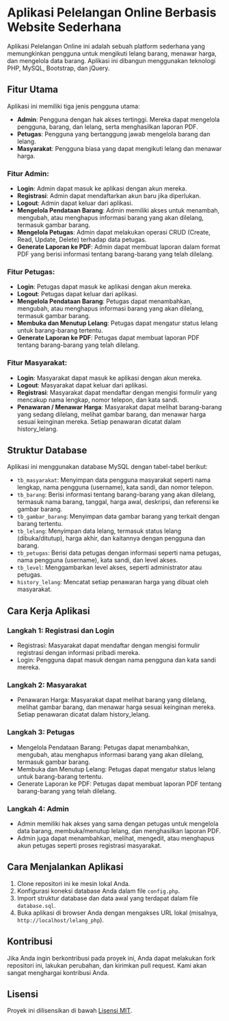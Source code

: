 # Aplikasi Pelelangan Online Berbasis Website Sederhana

Aplikasi Pelelangan Online ini adalah sebuah platform sederhana yang memungkinkan pengguna untuk mengikuti lelang barang, menawar harga, dan mengelola data barang. Aplikasi ini dibangun menggunakan teknologi PHP, MySQL, Bootstrap, dan jQuery.

## Fitur Utama

Aplikasi ini memiliki tiga jenis pengguna utama:

- **Admin**: Pengguna dengan hak akses tertinggi. Mereka dapat mengelola pengguna, barang, dan lelang, serta menghasilkan laporan PDF.
- **Petugas**: Pengguna yang bertanggung jawab mengelola barang dan lelang.
- **Masyarakat**: Pengguna biasa yang dapat mengikuti lelang dan menawar harga.

### Fitur Admin:

- **Login**: Admin dapat masuk ke aplikasi dengan akun mereka.
- **Registrasi**: Admin dapat mendaftarkan akun baru jika diperlukan.
- **Logout**: Admin dapat keluar dari aplikasi.
- **Mengelola Pendataan Barang**: Admin memiliki akses untuk menambah, mengubah, atau menghapus informasi barang yang akan dilelang, termasuk gambar barang.
- **Mengelola Petugas**: Admin dapat melakukan operasi CRUD (Create, Read, Update, Delete) terhadap data petugas.
- **Generate Laporan ke PDF**: Admin dapat membuat laporan dalam format PDF yang berisi informasi tentang barang-barang yang telah dilelang.

### Fitur Petugas:

- **Login**: Petugas dapat masuk ke aplikasi dengan akun mereka.
- **Logout**: Petugas dapat keluar dari aplikasi.
- **Mengelola Pendataan Barang**: Petugas dapat menambahkan, mengubah, atau menghapus informasi barang yang akan dilelang, termasuk gambar barang.
- **Membuka dan Menutup Lelang**: Petugas dapat mengatur status lelang untuk barang-barang tertentu.
- **Generate Laporan ke PDF**: Petugas dapat membuat laporan PDF tentang barang-barang yang telah dilelang.

### Fitur Masyarakat:

- **Login**: Masyarakat dapat masuk ke aplikasi dengan akun mereka.
- **Logout**: Masyarakat dapat keluar dari aplikasi.
- **Registrasi**: Masyarakat dapat mendaftar dengan mengisi formulir yang mencakup nama lengkap, nomor telepon, dan kata sandi.
- **Penawaran / Menawar Harga**: Masyarakat dapat melihat barang-barang yang sedang dilelang, melihat gambar barang, dan menawar harga sesuai keinginan mereka. Setiap penawaran dicatat dalam history_lelang.

## Struktur Database

Aplikasi ini menggunakan database MySQL dengan tabel-tabel berikut:

- `tb_masyarakat`: Menyimpan data pengguna masyarakat seperti nama lengkap, nama pengguna (username), kata sandi, dan nomor telepon.
- `tb_barang`: Berisi informasi tentang barang-barang yang akan dilelang, termasuk nama barang, tanggal, harga awal, deskripsi, dan referensi ke gambar barang.
- `tb_gambar_barang`: Menyimpan data gambar barang yang terkait dengan barang tertentu.
- `tb_lelang`: Menyimpan data lelang, termasuk status lelang (dibuka/ditutup), harga akhir, dan kaitannya dengan pengguna dan barang.
- `tb_petugas`: Berisi data petugas dengan informasi seperti nama petugas, nama pengguna (username), kata sandi, dan level akses.
- `tb_level`: Menggambarkan level akses, seperti administrator atau petugas.
- `history_lelang`: Mencatat setiap penawaran harga yang dibuat oleh masyarakat.

## Cara Kerja Aplikasi

### Langkah 1: Registrasi dan Login

- Registrasi: Masyarakat dapat mendaftar dengan mengisi formulir registrasi dengan informasi pribadi mereka.
- Login: Pengguna dapat masuk dengan nama pengguna dan kata sandi mereka.

### Langkah 2: Masyarakat

- Penawaran Harga: Masyarakat dapat melihat barang yang dilelang, melihat gambar barang, dan menawar harga sesuai keinginan mereka. Setiap penawaran dicatat dalam history_lelang.

### Langkah 3: Petugas

- Mengelola Pendataan Barang: Petugas dapat menambahkan, mengubah, atau menghapus informasi barang yang akan dilelang, termasuk gambar barang.
- Membuka dan Menutup Lelang: Petugas dapat mengatur status lelang untuk barang-barang tertentu.
- Generate Laporan ke PDF: Petugas dapat membuat laporan PDF tentang barang-barang yang telah dilelang.

### Langkah 4: Admin

- Admin memiliki hak akses yang sama dengan petugas untuk mengelola data barang, membuka/menutup lelang, dan menghasilkan laporan PDF.
- Admin juga dapat menambahkan, melihat, mengedit, atau menghapus akun petugas seperti proses registrasi masyarakat.

## Cara Menjalankan Aplikasi

1. Clone repositori ini ke mesin lokal Anda.
2. Konfigurasi koneksi database Anda dalam file `config.php`.
3. Import struktur database dan data awal yang terdapat dalam file `database.sql`.
4. Buka aplikasi di browser Anda dengan mengakses URL lokal (misalnya, `http://localhost/lelang_php`).

## Kontribusi

Jika Anda ingin berkontribusi pada proyek ini, Anda dapat melakukan fork repositori ini, lakukan perubahan, dan kirimkan pull request. Kami akan sangat menghargai kontribusi Anda.

## Lisensi

Proyek ini dilisensikan di bawah [Lisensi MIT](LICENSE).
